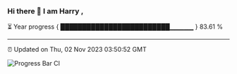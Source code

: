 ### Hi there 👋 I am Harry , 

⏳ Year progress { █████████████████████████▁▁▁▁▁ } 83.61 %

---

⏰ Updated on Thu, 02 Nov 2023 03:50:52 GMT

![Progress Bar CI](https://github.com/duykhang68/duykhang68/workflows/Progress%20Bar%20CI/badge.svg)
